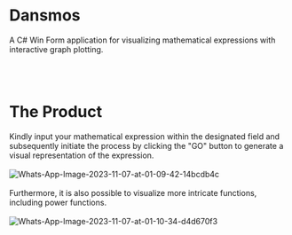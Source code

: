 # Dansmos
A C# Win Form application for visualizing mathematical expressions with interactive graph plotting.

<br/>
<br/>

<h1>The Product</h1>
Kindly input your mathematical expression within the designated field and subsequently initiate the process by clicking the "GO" button to generate a visual representation of the expression.
<br/>
<br/>
<img src="https://i.ibb.co/1qTzY6N/Whats-App-Image-2023-11-07-at-01-09-42-14bcdb4c.jpg" alt="Whats-App-Image-2023-11-07-at-01-09-42-14bcdb4c" border="0">

<br/>
<br/>
Furthermore, it is also possible to visualize more intricate functions, including power functions.
<br/>
<br/>
<img src="https://i.ibb.co/85RkwYr/Whats-App-Image-2023-11-07-at-01-10-34-d4d670f3.jpg" alt="Whats-App-Image-2023-11-07-at-01-10-34-d4d670f3" border="0">
